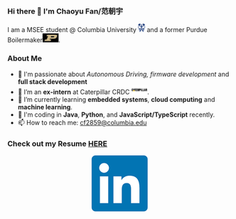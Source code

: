 ### Hi there 👋 I'm Chaoyu Fan/范朝宇

I am a MSEE student @ Columbia University <img height="20px" alt="columbia" src="./columbia-icon.png" /> and a former Purdue Boilermaker<img height="20px" alt="purdue" src="./purdue-icon.png" />.

### About Me 
- 🤩 I'm passionate about **Autonomous Driving*, *firmware development** and **full stack development**
- 🔭 I’m an **ex-intern** at Caterpillar CRDC <img height="20px" alt="caterpillar" src="./caterpillar-icon.png" />.
- 🌱 I’m currently learning **embedded systems**, **cloud computing** and **machine learning**.
- 💬 I'm coding in **Java**, **Python**, and **JavaScript/TypeScript** recently.
- 📫 How to reach me: cf2859@columbia.edu

### Check out my Resume [HERE](https://www.linkedin.com/in/chaoyu-fan/overlay/1635502118882/single-media-viewer/)

<p align="center">
<a href= "www.linkedin.com/in/chaoyu-fan/"><img src="./linkedin-icon.png"/></a>
</p>

<!--
**JakeFn123/JakeFn123** is a ✨ _special_ ✨ repository because its `README.md` (this file) appears on your GitHub profile.

Here are some ideas to get you started:

- 🔭 I’m currently working on ...
- 🌱 I’m currently learning ...
- 👯 I’m looking to collaborate on ...
- 🤔 I’m looking for help with ...
- 💬 Ask me about ...
- 📫 How to reach me: ...
- 😄 Pronouns: ...
- ⚡ Fun fact: ...
-->
